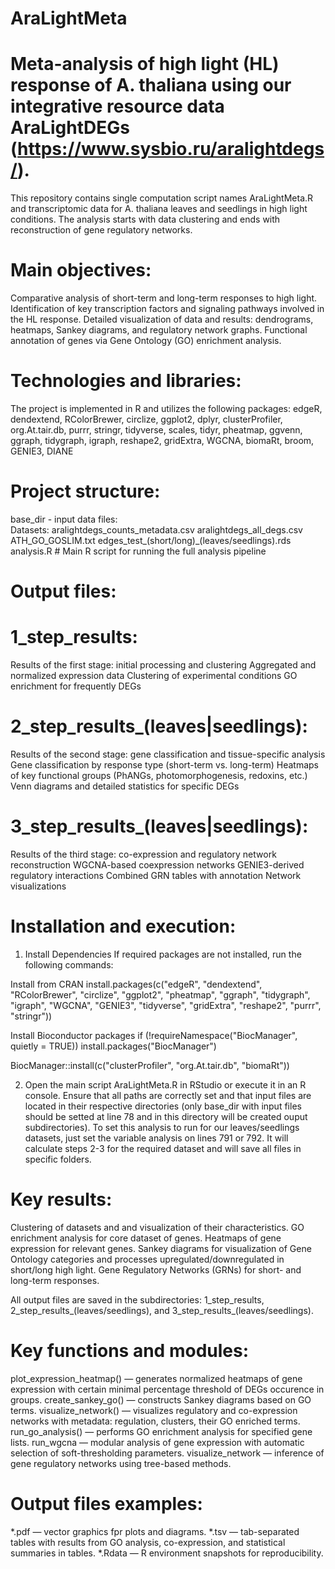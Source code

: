 # AraLightMeta

# Meta-analysis of high light (HL) response of A. thaliana using our integrative resource data AraLightDEGs (https://www.sysbio.ru/aralightdegs/).

This repository contains single computation script names AraLightMeta.R and transcriptomic data for A. thaliana leaves and seedlings in high light conditions. The analysis starts with data clustering and ends with reconstruction of gene regulatory networks.

# Main objectives:
Comparative analysis of short-term and long-term responses to high light.
Identification of key transcription factors and signaling pathways involved in the HL response.
Detailed visualization of data and results: dendrograms, heatmaps, Sankey diagrams, and regulatory network graphs.
Functional annotation of genes via Gene Ontology (GO) enrichment analysis.

# Technologies and libraries:
The project is implemented in R and utilizes the following packages:
edgeR, dendextend, RColorBrewer, circlize, ggplot2, dplyr, clusterProfiler, org.At.tair.db, purrr, stringr, tidyverse, scales, tidyr, pheatmap, ggvenn, ggraph, tidygraph, igraph, reshape2, gridExtra, WGCNA, biomaRt, broom, GENIE3, DIANE

# Project structure:
base_dir - input data files:                 
Datasets:
aralightdegs_counts_metadata.csv
aralightdegs_all_degs.csv
ATH_GO_GOSLIM.txt
edges_test_(short/long)_(leaves/seedlings).rds
analysis.R # Main R script for running the full analysis pipeline

# Output files: 
# 1_step_results:
Results of the first stage: initial processing and clustering
Aggregated and normalized expression data
Clustering of experimental conditions
GO enrichment for frequently DEGs

# 2_step_results_(leaves|seedlings):
Results of the second stage: gene classification and tissue-specific analysis
Gene classification by response type (short-term vs. long-term)
Heatmaps of key functional groups (PhANGs, photomorphogenesis, redoxins, etc.)
Venn diagrams and detailed statistics for specific DEGs

# 3_step_results_(leaves|seedlings):
Results of the third stage: co-expression and regulatory network reconstruction
WGCNA-based coexpression networks
GENIE3-derived regulatory interactions
Combined GRN tables with annotation
Network visualizations

# Installation and execution:
1. Install Dependencies
If required packages are not installed, run the following commands:

Install from CRAN
install.packages(c("edgeR", "dendextend", "RColorBrewer", "circlize",
                   "ggplot2", "pheatmap", "ggraph", "tidygraph", "igraph",
                   "WGCNA", "GENIE3", "tidyverse", "gridExtra", "reshape2",
                   "purrr", "stringr"))

Install Bioconductor packages
if (!requireNamespace("BiocManager", quietly = TRUE))
    install.packages("BiocManager")

BiocManager::install(c("clusterProfiler", "org.At.tair.db", "biomaRt"))

2. Open the main script AraLightMeta.R in RStudio or execute it in an R console.
Ensure that all paths are correctly set and that input files are located in their respective directories (only base_dir with input files should be setted at line 78 and in this directory will be created ouput subdirectories).
To set this analysis to run for our leaves/seedlings datasets, just set the variable analysis on lines 791 or 792. It will calculate steps 2-3 for the required dataset and will save all files in specific folders. 

# Key results:
Clustering of datasets and and visualization of their characteristics.
GO enrichment analysis for core dataset of genes.
Heatmaps of gene expression for relevant genes.
Sankey diagrams for visualization of Gene Ontology categories and processes upregulated/downregulated in short/long high light.
Gene Regulatory Networks (GRNs) for short- and long-term responses.

All output files are saved in the subdirectories: 1_step_results, 2_step_results_(leaves/seedlings), and 3_step_results_(leaves/seedlings).

# Key functions and modules:
plot_expression_heatmap() — generates normalized heatmaps of gene expression with certain minimal percentage threshold of DEGs occurence in groups.
create_sankey_go() — constructs Sankey diagrams based on GO terms.
visualize_network() — visualizes regulatory and co-expression networks with metadata: regulation, clusters, their GO enriched terms.
run_go_analysis() — performs GO enrichment analysis for specified gene lists.
run_wgcna — modular analysis of gene expression with automatic selection of soft-thresholding parameters.
visualize_network — inference of gene regulatory networks using tree-based methods.

# Output files examples:
*.pdf — vector graphics fpr plots and diagrams.
*.tsv — tab-separated tables with results from GO analysis, co-expression, and statistical summaries in tables.
*.Rdata — R environment snapshots for reproducibility.

